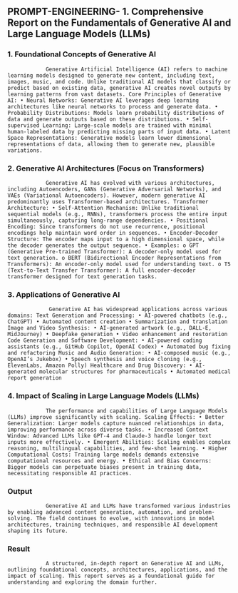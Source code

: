 ## PROMPT-ENGINEERING- 1. Comprehensive Report on the Fundamentals of Generative AI and Large Language Models (LLMs)

### 1. Foundational Concepts of Generative AI 
                Generative Artificial Intelligence (AI) refers to machine learning models designed to generate new content, including text, images, music, and code. Unlike traditional AI models that classify or predict based on existing data, generative AI creates novel outputs by learning patterns from vast datasets. Core Principles of Generative AI: • Neural Networks: Generative AI leverages deep learning architectures like neural networks to process and generate data. • Probability Distributions: Models learn probability distributions of data and generate outputs based on these distributions. • Self-supervised Learning: Large-scale models are trained with minimal human-labeled data by predicting missing parts of input data. • Latent Space Representations: Generative models learn lower dimensional representations of data, allowing them to generate new, plausible variations.

### 2. Generative AI Architectures (Focus on Transformers) 
                Generative AI has evolved with various architectures, including Autoencoders, GANs (Generative Adversarial Networks), and VAEs (Variational Autoencoders). However, modern generative AI predominantly uses Transformer-based architectures. Transformer Architecture: • Self-Attention Mechanism: Unlike traditional sequential models (e.g., RNNs), transformers process the entire input simultaneously, capturing long-range dependencies. • Positional Encoding: Since transformers do not use recurrence, positional encodings help maintain word order in sequences. • Encoder-Decoder Structure: The encoder maps input to a high dimensional space, while the decoder generates the output sequence. • Examples: o GPT (Generative Pre-trained Transformer): A decoder-only model used for text generation. o BERT (Bidirectional Encoder Representations from Transformers): An encoder-only model used for understanding text. o T5 (Text-to-Text Transfer Transformer): A full encoder-decoder transformer designed for text generation tasks.

### 3. Applications of Generative AI 
                 Generative AI has widespread applications across various domains: Text Generation and Processing: • AI-powered chatbots (e.g., ChatGPT) • Automated content creation • Summarization and translation Image and Video Synthesis: • AI-generated artwork (e.g., DALL-E, MidJourney) • Deepfake generation • Video enhancement and restoration Code Generation and Software Development: • AI-powered coding assistants (e.g., GitHub Copilot, OpenAI Codex) • Automated bug fixing and refactoring Music and Audio Generation: • AI-composed music (e.g., OpenAI’s Jukebox) • Speech synthesis and voice cloning (e.g., ElevenLabs, Amazon Polly) Healthcare and Drug Discovery: • AI-generated molecular structures for pharmaceuticals • Automated medical report generation

### 4. Impact of Scaling in Large Language Models (LLMs) 
                The performance and capabilities of Large Language Models (LLMs) improve significantly with scaling. Scaling Effects: • Better Generalization: Larger models capture nuanced relationships in data, improving performance across diverse tasks. • Increased Context Window: Advanced LLMs like GPT-4 and Claude-3 handle longer text inputs more effectively. • Emergent Abilities: Scaling enables complex reasoning, multilingual capabilities, and few-shot learning. • Higher Computational Costs: Training large models demands extensive computational resources and energy. • Ethical and Bias Concerns: Bigger models can perpetuate biases present in training data, necessitating responsible AI practices.

### Output
                Generative AI and LLMs have transformed various industries by enabling advanced content generation, automation, and problem-solving. The field continues to evolve, with innovations in model architectures, training techniques, and responsible AI development shaping its future.

### Result
                A structured, in-depth report on Generative AI and LLMs, outlining foundational concepts, architectures, applications, and the impact of scaling. This report serves as a foundational guide for understanding and exploring the domain further.
